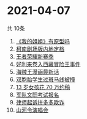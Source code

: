 # 2021-04-07
  共 10条

  <!-- BEGIN -->
  <!-- 最后更新时间:Wed Apr 07 2021 16:27:20 GMT+0000 (Coordinated Universal Time) -->
  1. [《我的姐姐》有原型吗](https://www.zhihu.com/search?q=我的姐姐)
1. [柯南剧场版内地定档](https://www.zhihu.com/search?q=柯南定档)
1. [王者荣耀新赛季](https://www.zhihu.com/search?q=王者荣耀新赛季)
1. [好利来卷入西藏冒险王事件](https://www.zhihu.com/search?q=好利来)
1. [海贼王漫画最新话](https://www.zhihu.com/search?q=海贼王)
1. [双胞胎学生过斑马线被撞](https://www.zhihu.com/search?q=学生过斑马线被撞)
1. [13 岁女孩花 70 万约稿](https://www.zhihu.com/search?q=70万约稿)
1. [军队文职考试报名](https://www.zhihu.com/search?q=军队文职)
1. [律师起诉拼多多欺诈](https://www.zhihu.com/search?q=拼多多)
1. [山河令演唱会](https://www.zhihu.com/search?q=山河令)
  <!-- END -->
  